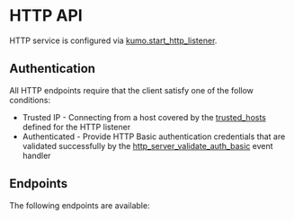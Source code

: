 # HTTP API

HTTP service is configured via
[kumo.start_http_listener](../kumo/start_http_listener/index.md).

## Authentication

All HTTP endpoints require that the client satisfy one of the follow conditions:

* Trusted IP - Connecting from a host covered by the
  [trusted_hosts](../kumo/start_http_listener/trusted_hosts.md) defined for the
  HTTP listener
* Authenticated - Provide HTTP Basic authentication credentials that are
  validated successfully by the
  [http_server_validate_auth_basic](../events/http_server_validate_auth_basic.md)
  event handler

## Endpoints

The following endpoints are available:


